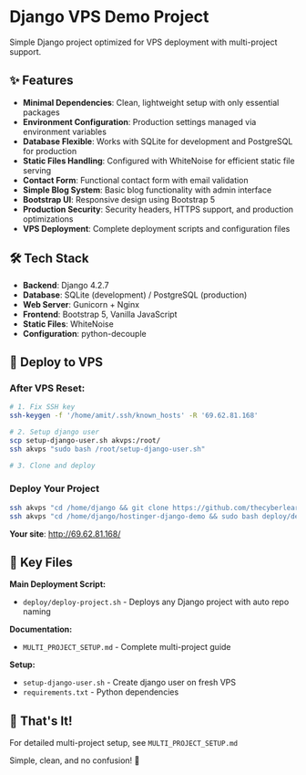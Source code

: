 # Django VPS Demo Project

Simple Django project optimized for VPS deployment with multi-project support.

## ✨ Features

- **Minimal Dependencies**: Clean, lightweight setup with only essential packages
- **Environment Configuration**: Production settings managed via environment variables
- **Database Flexible**: Works with SQLite for development and PostgreSQL for production
- **Static Files Handling**: Configured with WhiteNoise for efficient static file serving
- **Contact Form**: Functional contact form with email validation
- **Simple Blog System**: Basic blog functionality with admin interface
- **Bootstrap UI**: Responsive design using Bootstrap 5
- **Production Security**: Security headers, HTTPS support, and production optimizations
- **VPS Deployment**: Complete deployment scripts and configuration files

## 🛠 Tech Stack

- **Backend**: Django 4.2.7
- **Database**: SQLite (development) / PostgreSQL (production)
- **Web Server**: Gunicorn + Nginx
- **Frontend**: Bootstrap 5, Vanilla JavaScript
- **Static Files**: WhiteNoise
- **Configuration**: python-decouple

## 🚀 Deploy to VPS

### After VPS Reset:
```bash
# 1. Fix SSH key
ssh-keygen -f '/home/amit/.ssh/known_hosts' -R '69.62.81.168'

# 2. Setup django user  
scp setup-django-user.sh akvps:/root/
ssh akvps "sudo bash /root/setup-django-user.sh"

# 3. Clone and deploy
```

### Deploy Your Project
```bash
ssh akvps "cd /home/django && git clone https://github.com/thecyberlearn/hostinger-django-demo.git"
ssh akvps "cd /home/django/hostinger-django-demo && sudo bash deploy/deploy-project.sh https://github.com/thecyberlearn/hostinger-django-demo.git"
```

**Your site**: http://69.62.81.168/

## 📁 Key Files

**Main Deployment Script:**
- `deploy/deploy-project.sh` - Deploys any Django project with auto repo naming

**Documentation:**
- `MULTI_PROJECT_SETUP.md` - Complete multi-project guide

**Setup:**
- `setup-django-user.sh` - Create django user on fresh VPS
- `requirements.txt` - Python dependencies

## 🎯 That's It!

For detailed multi-project setup, see `MULTI_PROJECT_SETUP.md`

Simple, clean, and no confusion! 🚀